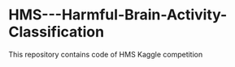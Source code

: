 # HMS---Harmful-Brain-Activity-Classification
This repository contains code of HMS Kaggle competition
